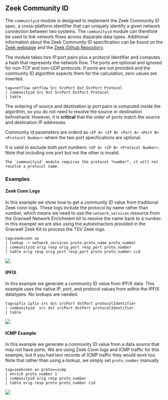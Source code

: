 ## Zeek Community ID

The `communityid` module is designed to implement the Zeek Community ID spec, a cross-platform identifier that can uniquely identify a given network connection between two systems.  The `communityid` module can therefore be used to link network flows across disparate data types.  Additional information about the Zeek Community ID specification can be found on the [Zeek webpage](https://zeek.org/2019/07/31/an-update-on-community-id/) and the [Zeek Github Repository](https://github.com/corelight/zeek-community-id).


The module takes two IP:port pairs plus a protocol identifier and computes a hash that represents the network flow.  The ports are optional and ignored for non-TCP and non-UDP protocols.  If ports are not provided and the community ID algorithm expects them for the calculation, zero values are inserted.


```gravwell
tag=netflow netflow Src SrcPort Dst DstPort Protocol
| communityid Src Dst SrcPort DstPort Protocol
| table
```

The ordering of source and destination ip port pairs is computed inside the algorithm, so you do not need to resolve the source or destination beforehand.  However, it is **critical** that the order of ports match the source and destination IP addresses.

Community id parameters are orderd as `<IP A> <IP B> <Port A> <Port B> <Protocol Number>` where the two port specifications are optional.

It is valid to exclude both port numbers: `<IP A> <IP B> <Protocol Number>`. Note that including one port but not the other is invalid.

```{note}
The `communityid` module requires the protocol *number*, it will not resolve a protocol name.
```

### Examples

#### Zeek Conn Logs

In this example we show how to get a community ID value from traditional Zeek conn logs.  These logs include the protocol by name rather than number, which means we need to use the `network_services` resource from the Gravwell Network Enrichment kit to resolve the name back to a number.  In this example we are also using the autoextractors provided in the Gravwell Zeek Kit to process the TSV Zeek logs.

```gravwell
tag=zeekconn ax
| lookup -r network_services proto proto_name proto_number
| communityid orig resp orig_port resp_port proto_number
| table orig resp orig_port resp_port proto proto_number cid
```

![](zeekExample.png)

#### IPFIX

In this example we generate a community ID value from IPFIX data. This example uses the native IP, port, and protocol values from within the IPFIX datatypes.  No lookups are needed.

```gravwell
tag=ipfix ipfix src dst srcPort dstPort protocolIdentifier
| communityid  src dst srcPort dstPort protocolIdentifier
| table
```

![](ipfixExample.png)

#### ICMP Example

In this example we generate a community ID value from a data source that may not have ports. We are using Zeek Conn logs and ICMP traffic for this example, but if you had text records of ICMP traffic they would work too. Note that rather than using a lookup, we simply set `proto_number` manually


```gravwell
tag=zeekconn ax proto==icmp
| enrich proto_number 1
| communityid orig resp proto_number
| table orig resp proto proto_number cid
```

![](icmpExample.png)

